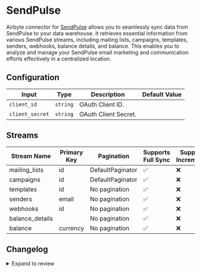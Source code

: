 # SendPulse
Airbyte connector for [SendPulse](https://sendpulse.com/) allows you to seamlessly sync data from SendPulse to your data warehouse. It retrieves essential information from various SendPulse streams, including mailing lists, campaigns, templates, senders, webhooks, balance details, and balance. This enables you to analyze and manage your SendPulse email marketing and communication efforts effectively in a centralized location.

## Configuration

| Input | Type | Description | Default Value |
|-------|------|-------------|---------------|
| `client_id` | `string` | OAuth Client ID.  |  |
| `client_secret` | `string` | OAuth Client Secret.  |  |

## Streams
| Stream Name | Primary Key | Pagination | Supports Full Sync | Supports Incremental |
|-------------|-------------|------------|---------------------|----------------------|
| mailing_lists | id | DefaultPaginator | ✅ |  ❌  |
| campaigns | id | DefaultPaginator | ✅ |  ❌  |
| templates | id | No pagination | ✅ |  ❌  |
| senders | email | No pagination | ✅ |  ❌  |
| webhooks | id | No pagination | ✅ |  ❌  |
| balance_details |  | No pagination | ✅ |  ❌  |
| balance | currency | No pagination | ✅ |  ❌  |

## Changelog

<details>
  <summary>Expand to review</summary>

| Version          | Date              | Pull Request | Subject        |
|------------------|-------------------|--------------|----------------|
| 0.0.32 | 2025-09-30 | [66869](https://github.com/airbytehq/airbyte/pull/66869) | Update dependencies |
| 0.0.31 | 2025-09-23 | [66634](https://github.com/airbytehq/airbyte/pull/66634) | Update dependencies |
| 0.0.30 | 2025-09-09 | [66123](https://github.com/airbytehq/airbyte/pull/66123) | Update dependencies |
| 0.0.29 | 2025-08-23 | [65407](https://github.com/airbytehq/airbyte/pull/65407) | Update dependencies |
| 0.0.28 | 2025-08-16 | [65029](https://github.com/airbytehq/airbyte/pull/65029) | Update dependencies |
| 0.0.27 | 2025-08-02 | [63679](https://github.com/airbytehq/airbyte/pull/63679) | Update dependencies |
| 0.0.26 | 2025-07-05 | [62733](https://github.com/airbytehq/airbyte/pull/62733) | Update dependencies |
| 0.0.25 | 2025-06-28 | [62232](https://github.com/airbytehq/airbyte/pull/62232) | Update dependencies |
| 0.0.24 | 2025-06-21 | [61786](https://github.com/airbytehq/airbyte/pull/61786) | Update dependencies |
| 0.0.23 | 2025-06-14 | [60574](https://github.com/airbytehq/airbyte/pull/60574) | Update dependencies |
| 0.0.22 | 2025-05-10 | [60200](https://github.com/airbytehq/airbyte/pull/60200) | Update dependencies |
| 0.0.21 | 2025-05-04 | [59626](https://github.com/airbytehq/airbyte/pull/59626) | Update dependencies |
| 0.0.20 | 2025-04-27 | [59009](https://github.com/airbytehq/airbyte/pull/59009) | Update dependencies |
| 0.0.19 | 2025-04-19 | [58389](https://github.com/airbytehq/airbyte/pull/58389) | Update dependencies |
| 0.0.18 | 2025-04-12 | [57977](https://github.com/airbytehq/airbyte/pull/57977) | Update dependencies |
| 0.0.17 | 2025-04-05 | [57459](https://github.com/airbytehq/airbyte/pull/57459) | Update dependencies |
| 0.0.16 | 2025-03-29 | [56866](https://github.com/airbytehq/airbyte/pull/56866) | Update dependencies |
| 0.0.15 | 2025-03-22 | [56305](https://github.com/airbytehq/airbyte/pull/56305) | Update dependencies |
| 0.0.14 | 2025-03-08 | [55539](https://github.com/airbytehq/airbyte/pull/55539) | Update dependencies |
| 0.0.13 | 2025-03-01 | [54574](https://github.com/airbytehq/airbyte/pull/54574) | Update dependencies |
| 0.0.12 | 2025-02-15 | [53951](https://github.com/airbytehq/airbyte/pull/53951) | Update dependencies |
| 0.0.11 | 2025-02-08 | [53505](https://github.com/airbytehq/airbyte/pull/53505) | Update dependencies |
| 0.0.10 | 2025-02-01 | [52959](https://github.com/airbytehq/airbyte/pull/52959) | Update dependencies |
| 0.0.9 | 2025-01-25 | [52528](https://github.com/airbytehq/airbyte/pull/52528) | Update dependencies |
| 0.0.8 | 2025-01-18 | [51905](https://github.com/airbytehq/airbyte/pull/51905) | Update dependencies |
| 0.0.7 | 2025-01-11 | [51310](https://github.com/airbytehq/airbyte/pull/51310) | Update dependencies |
| 0.0.6 | 2024-12-28 | [50700](https://github.com/airbytehq/airbyte/pull/50700) | Update dependencies |
| 0.0.5 | 2024-12-21 | [50259](https://github.com/airbytehq/airbyte/pull/50259) | Update dependencies |
| 0.0.4 | 2024-12-14 | [49677](https://github.com/airbytehq/airbyte/pull/49677) | Update dependencies |
| 0.0.3 | 2024-12-12 | [49323](https://github.com/airbytehq/airbyte/pull/49323) | Update dependencies |
| 0.0.2 | 2024-12-11 | [49061](https://github.com/airbytehq/airbyte/pull/49061) | Starting with this version, the Docker image is now rootless. Please note that this and future versions will not be compatible with Airbyte versions earlier than 0.64 |
| 0.0.1 | 2024-11-08 | | Initial release by [@parthiv11](https://github.com/parthiv11) via Connector Builder |

</details>
